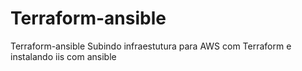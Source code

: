 # Terraform-ansible
Terraform-ansible
Subindo infraestutura para AWS com Terraform e instalando iis com ansible
